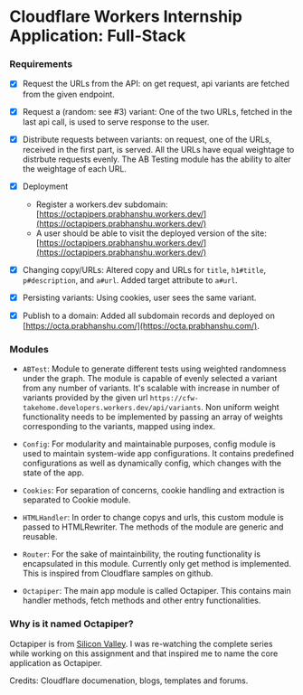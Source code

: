 # Cloudflare Workers Internship Application: Full-Stack

### Requirements

- [x] Request the URLs from the API: on get request, api variants are fetched from the given endpoint.
- [x] Request a (random: see #3) variant: One of the two URLs, fetched in the last api call, is used to serve response to the user.
- [x] Distribute requests between variants: on request, one of the URLs, received in the first part, is served. All the URLs have equal weightage to distrbute requests evenly. The AB Testing module has the ability to alter the weightage of each URL.
- [x] Deployment
  - Register a workers.dev subdomain: [https://octapipers.prabhanshu.workers.dev/](https://octapipers.prabhanshu.workers.dev/)
  - A user should be able to visit the deployed version of the site: [https://octapipers.prabhanshu.workers.dev/](https://octapipers.prabhanshu.workers.dev/)
- [x] Changing copy/URLs: Altered copy and URLs for `title`, `h1#title`, `p#description`, and `a#url`. Added target attribute to `a#url`.
- [x] Persisting variants: Using cookies, user sees the same variant.
- [x] Publish to a domain: Added all subdomain records and deployed on [https://octa.prabhanshu.com/](https://octa.prabhanshu.com/).



### Modules

- `ABTest`: Module to generate different tests using weighted randomness under the graph. The module is capable of evenly selected a variant from any number of variants. It's scalable with increase in number of variants provided by the given url `https://cfw-takehome.developers.workers.dev/api/variants`. Non uniform weight functionality needs to be implemented by passing an array of weights corresponding to the variants, mapped using index.
- `Config`: For modularity and maintainable purposes, config module is used to maintain system-wide app configurations. It contains predefined configurations as well as dynamically config, which changes with the state of the app.
- `Cookies`: For separation of concerns, cookie handling and extraction is separated to Cookie module.
- `HTMLHandler`: In order to change copys and urls, this custom module is passed to HTMLRewriter. The methods of the module are generic and reusable.
- `Router`: For the sake of maintainbility, the routing functionality is encapsulated in this module. Currently only get
  method is implemented. This is inspired from Cloudflare samples on github.

- `Octapiper`: The main app module is called Octapiper. This contains main handler methods, fetch methods and other entry functionalities.


### Why is it named Octapiper?

Octapiper is from [Silicon Valley](https://www.imdb.com/title/tt2575988/). I was re-watching the complete series while working on this assignment and that inspired me to name the core application as Octapiper.



Credits: Cloudflare documenation, blogs, templates and forums.
